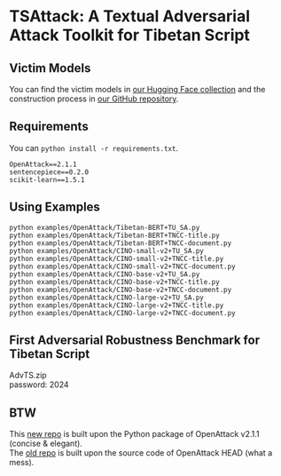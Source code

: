 # TSAttack: A Textual Adversarial Attack Toolkit for Tibetan Script

## Victim Models
You can find the victim models in [our Hugging Face collection](https://huggingface.co/collections/UTibetNLP/tibetan-victim-language-models-669f614ecea872c7211c121c) and the construction process in [our GitHub repository](https://github.com/metaphors/TibetanPLMsFineTuning). 

## Requirements
You can `python install -r requirements.txt`.
```requirements
OpenAttack==2.1.1
sentencepiece==0.2.0
scikit-learn==1.5.1
```

## Using Examples
```shell
python examples/OpenAttack/Tibetan-BERT+TU_SA.py
python examples/OpenAttack/Tibetan-BERT+TNCC-title.py
python examples/OpenAttack/Tibetan-BERT+TNCC-document.py
python examples/OpenAttack/CINO-small-v2+TU_SA.py
python examples/OpenAttack/CINO-small-v2+TNCC-title.py
python examples/OpenAttack/CINO-small-v2+TNCC-document.py
python examples/OpenAttack/CINO-base-v2+TU_SA.py
python examples/OpenAttack/CINO-base-v2+TNCC-title.py
python examples/OpenAttack/CINO-base-v2+TNCC-document.py
python examples/OpenAttack/CINO-large-v2+TU_SA.py
python examples/OpenAttack/CINO-large-v2+TNCC-title.py
python examples/OpenAttack/CINO-large-v2+TNCC-document.py
```

## First Adversarial Robustness Benchmark for Tibetan Script
AdvTS.zip  
password: 2024

## BTW
This [new repo](https://github.com/metaphors/TSAttack) is built upon the Python package of OpenAttack v2.1.1 (concise & elegant).  
The [old repo](https://github.com/metaphors/TibetanAdversarialAttack) is built upon the source code of OpenAttack HEAD (what a mess).